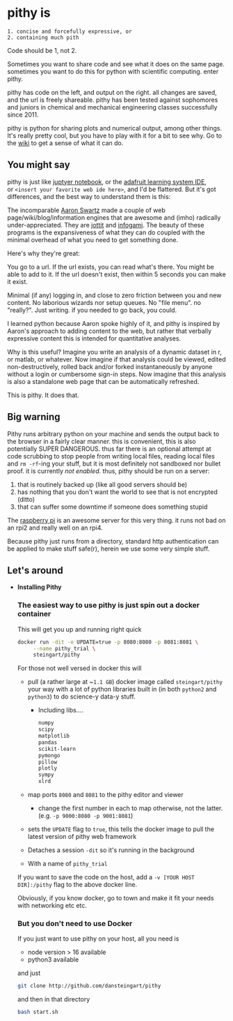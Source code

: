 # pithy is

```
1. concise and forcefully expressive, or
2. containing much pith
```

Code should be 1, not 2.

Sometimes you want to share code and see what it does on the same page. sometimes you want to do this for python with scientific computing. enter pithy.

pithy has code on the left, and output on the right. all changes are saved, and the url is freely shareable. pithy has been tested against sophomores and juniors in chemical and mechanical engineering classes successfully since 2011.

pithy is python for sharing plots and numerical output, among other things. It's really pretty cool, but you have to play with it for a bit to see why. Go to the [wiki](https://github.com/dansteingart/pithy/wiki) to get a sense of what it can do.

## You might say

pithy is just like [juptyer notebook](http://juptyer.org/), or the [adafruit learning system IDE](http://learn.adafruit.com/), or `<insert your favorite web ide here>`, and I'd be flattered. But it's got differences, and the best way to understand them is this:

The incomparable [Aaron Swartz](https://en.wikipedia.org/wiki/Aaron_Swartz) made a couple of web page/wiki/blog/information engines that are awesome and (imho) radically under-appreciated. They are [jottit](https://www.jottit.com/) and [infogami](https://github.com/infogami/infogami). The beauty of these programs is the expansiveness of what they can do coupled with the minimal overhead of what you need to get something done.

Here's why they're great: 

You go to a url. 
If the url exists, you can read what's there. 
          You might be able to add to it. 
If the url doesn't exist, then within 5 seconds you can make it exist. 

Minimal (if any) logging in, and close to zero friction between you and new content. No laborious wizards nor setup queues. No "file menu". no "really?". Just writing. if you needed to go back, you could.

I learned python because Aaron spoke highly of it, and pithy is inspired by Aaron's approach to adding content to the web, but rather that verbally expressive content this is intended for quantitative analyses.

Why is this useful? Imagine you write an analysis of a dynamic dataset in r, or matlab, or whatever. Now imagine if that analysis could be viewed, edited non-destructively, rolled back and/or forked instantaneously by anyone without a login or cumbersome sign-in steps. Now imagine that this analysis is also a standalone web page that can be automatically refreshed.

This is pithy. It does that.

## Big warning

Pithy runs arbitrary python on your machine and sends the output back to the browser in a fairly clear manner. this is convenient, this is also potentially SUPER DANGEROUS. thus far there is an optional attempt at code scrubbing to stop people from writing local files, reading local files and `rm -rf`-ing your stuff, but it is most definitely not sandboxed nor bullet proof. it is currently *not enabled*. thus, pithy should be run on a server:

1. that is routinely backed up (like all good servers should be)
2. has nothing that you don't want the world to see that is not encrypted (ditto)
3. that can suffer some downtime if someone does something stupid

The [raspberry pi](http://www.raspberrypi.org/) is an awesome server for this very thing. it runs not bad on an rpi2 and really well on an rpi4.

Because pithy just runs from a directory, standard http authentication can be applied to make stuff safe(r), herein we use some very simple stuff.

## Let's around

- **Installing Pithy**

    ### The easiest way to use pithy is just spin out a docker container

    This will get you up and running right quick

    ```bash
    docker run -dit -e UPDATE=true -p 8080:8080 -p 8081:8081 \
         --name pithy_trial \
         steingart/pithy
    ```

    For those not well versed in docker this will 

    - pull (a rather large at ~`1.1 GB`) docker image called `steingart/pithy` your way with a lot of python libraries built in (in both `python2` and `python3`) to do science-y data-y stuff.
        - Including libs....

            ```bash
            numpy
            scipy
            matplotlib
            pandas
            scikit-learn
            pymongo
            pillow
            plotly
            sympy
            xlrd
            ```

    - map ports `8080` and `8081` to the pithy editor and viewer
        - change the first number in each to  map otherwise, not the latter. 
        (e.g. `-p 9000:8080 -p 9001:8081`)
    - sets the `UPDATE` flag to `true`, this tells the docker image to pull the latest version of pithy web framework
    - Detaches a session `-dit` so it's running in the background
    - With a name of `pithy_trial`

    If you want to save the code on the host, add a `-v [YOUR HOST DIR]:/pithy` flag to the above docker line.

    Obviously, if you know docker, go to town and make it fit your needs with networking etc etc.

    ### But you don't need to use Docker

    If you just want to use pithy on your host, all you need is 

    - node version > 16  available
    - python3 available

    and just 

    ```bash
    git clone http://github.com/dansteingart/pithy
    ```

    and then in that directory 

    ```bash
    bash start.sh
    ```
